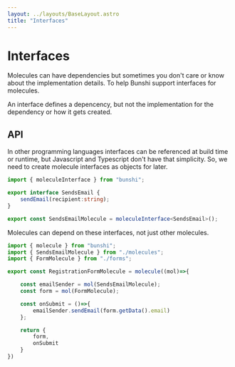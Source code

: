 ```yaml
---
layout: ../layouts/BaseLayout.astro
title: "Interfaces"
---
```


# Interfaces

Molecules can have dependencies but sometimes you don't care or know about the implementation details. To help Bunshi support interfaces for molecules.

An interface defines a depencency, but not the implementation for the dependency or how it gets created. 
    
## API

In other programming languages interfaces can be referenced at build time or runtime, but Javascript and Typescript don't have that simplicity. So, we need to create molecule interfaces as objects for later.

```ts
import { moleculeInterface } from "bunshi";

export interface SendsEmail {
    sendEmail(recipient:string);
}

export const SendsEmailMolecule = moleculeInterface<SendsEmail>();
```

Molecules can depend on these interfaces, not just other molecules.

```ts
import { molecule } from "bunshi";
import { SendsEmailMolecule } from "./molecules";
import { FormMolecule } from "./forms";

export const RegistrationFormMolecule = molecule((mol)=>{

    const emailSender = mol(SendsEmailMolecule);
    const form = mol(FormMolecule);

    const onSubmit = ()=>{
        emailSender.sendEmail(form.getData().email)
    };

    return {
        form,
        onSubmit
    }
})
```